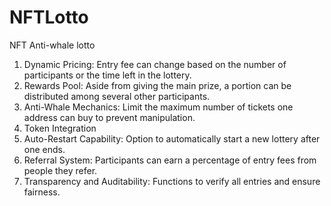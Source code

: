 # NFTLotto
NFT Anti-whale lotto

1.    Dynamic Pricing: Entry fee can change based on the number of participants or the time left in the lottery.
2.    Rewards Pool: Aside from giving the main prize, a portion can be distributed among several other participants.
3.    Anti-Whale Mechanics: Limit the maximum number of tickets one address can buy to prevent manipulation.
4.    Token Integration
5.    Auto-Restart Capability: Option to automatically start a new lottery after one ends.
6.    Referral System: Participants can earn a percentage of entry fees from people they refer.
7.    Transparency and Auditability: Functions to verify all entries and ensure fairness.
